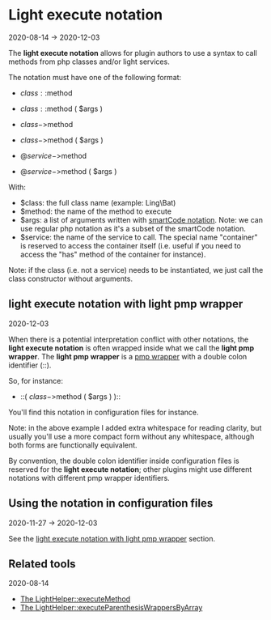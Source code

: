 Light execute notation
=============
2020-08-14 -> 2020-12-03




The **light execute notation** allows for plugin authors to use a syntax to call methods from php classes and/or light services.


The notation must have one of the following format:


- $class::$method
- $class::$method ( $args )

- $class->$method
- $class->$method ( $args )

- @$service->$method
- @$service->$method ( $args )


With:

- $class: the full class name (example: Ling\Bat)
- $method: the name of the method to execute
- $args: a list of arguments written with [smartCode notation](https://github.com/lingtalfi/NotationFan/blob/master/smart-code.md).
             Note: we can use regular php notation as it's a subset of the smartCode notation.
- $service: the name of the service to call. The special name "container" is reserved to access the container itself (i.e. useful if you
    need to access the "has" method of the container for instance).


Note: if the class (i.e. not a service) needs to be instantiated, we just call the class constructor without arguments.




light execute notation with light pmp wrapper
-----------
2020-12-03


When there is a potential interpretation conflict with other notations, the **light execute notation** is often
wrapped inside what we call the **light pmp wrapper**.  The **light pmp wrapper** is a [pmp wrapper](https://github.com/lingtalfi/ParenthesisMirrorParser) with a double colon identifier (::).


So, for instance:

- ::(  $class->$method ( $args )  )::


You'll find this notation in configuration files for instance.


Note: in the above example I added extra whitespace for reading clarity, but usually you'll use a more compact form without
any whitespace, although both forms are functionally equivalent.



By convention, the double colon identifier inside configuration files is reserved for the **light execute notation**; other plugins
might use different notations with different pmp wrapper identifiers.
 




Using the notation in configuration files
-----------
2020-11-27 -> 2020-12-03


See the [light execute notation with light pmp wrapper](#light-execute-notation-with-light-pmp-wrapper) section.








Related tools
---------
2020-08-14


- [The LightHelper::executeMethod](https://github.com/lingtalfi/Light/blob/master/doc/api/Ling/Light/Helper/LightHelper/executeMethod.md)
- [The LightHelper::executeParenthesisWrappersByArray](https://github.com/lingtalfi/Light/blob/master/doc/api/Ling/Light/Helper/LightHelper/executeParenthesisWrappersByArray.md)

